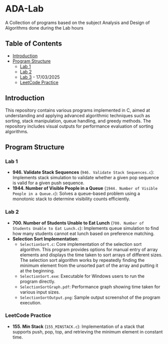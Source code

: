 # ADA-Lab

A Collection of programs based on the subject Analysis and Design of Algorithms done during the Lab hours

## Table of Contents

- [Introduction](#introduction)
- [Program Structure](#program-structure)
  - [Lab 1](#lab-1)
  - [Lab 2](#lab-2)
  - [Lab 3](#lab-3) - 17/03/2025
  - [LeetCode Practice](#leetcode-practice)

## Introduction

This repository contains various programs implemented in C, aimed at understanding and applying advanced algorithmic techniques such as sorting, stack manipulation, queue handling, and greedy methods. The repository includes visual outputs for performance evaluation of sorting algorithms.

## Program Structure

### Lab 1

- **946. Validate Stack Sequences** (`946. Validate Stack Sequences.c`): Implements stack simulation to validate whether a given pop sequence is valid for a given push sequence.
- **1944. Number of Visible People in a Queue** (`1944. Number of Visible People in a Queue.c`): Solves a queue-based problem using a monotonic stack to determine visibility counts efficiently.

### Lab 2

- **700. Number of Students Unable to Eat Lunch** (`700. Number of Students Unable to Eat Lunch.c`): Implements queue simulation to find how many students cannot eat lunch based on preference matching.
- **Selection Sort Implementation**:
  - `SelectionSort.c`: Core implementation of the selection sort algorithm. This program provides options for manual entry of array elements and displays the time taken to sort arrays of different sizes. The selection sort algorithm works by repeatedly finding the minimum element from the unsorted part of the array and putting it at the beginning.
  - `SelectionSort.exe`: Executable for Windows users to run the program directly.
  - `SelectionSortGraph.pdf`: Performance graph showing time taken for various input sizes.
  - `SelectionSortOutput.png`: Sample output screenshot of the program execution.

### LeetCode Practice

- **155. Min Stack** (`155_MINSTACK.c`): Implementation of a stack that supports push, pop, top, and retrieving the minimum element in constant time.
